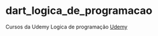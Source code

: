 # dart_logica_de_programacao
Cursos da Udemy  Logica de programação [Udemy](https://www.udemy.com/share/1022bCB0Qac1dbR3w=/)
